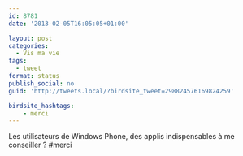 ```yaml
---
id: 8781
date: '2013-02-05T16:05:05+01:00'

layout: post
categories:
  - Vis ma vie
tags:
  - tweet
format: status
publish_social: no
guid: 'http://tweets.local/?birdsite_tweet=298824576169824259'

birdsite_hashtags:
    - merci
---
```


Les utilisateurs de Windows Phone, des applis indispensables à me conseiller ? #merci